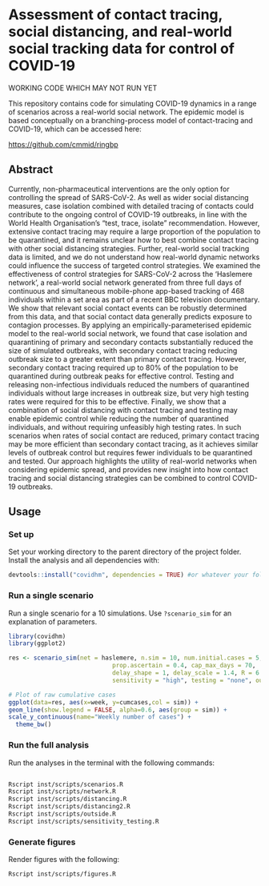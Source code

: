 # Assessment of contact tracing, social distancing, and real-world social tracking data for control of COVID-19 

WORKING CODE WHICH MAY NOT RUN YET

This repository contains code for simulating COVID-19 dynamics in a range of scenarios across a real-world social network. The epidemic model is based conceptually on a branching-process model of contact-tracing and COVID-19, which can be accessed here:

https://github.com/cmmid/ringbp



## Abstract
Currently, non-pharmaceutical interventions are the only option for controlling the spread of SARS-CoV-2. As well as wider social distancing measures, case isolation combined with detailed tracing of contacts could contribute to the ongoing control of COVID-19 outbreaks, in line with the World Health Organisation’s “test, trace, isolate” recommendation. However, extensive contact tracing may require a large proportion of the population to be quarantined, and it remains unclear how to best combine contact tracing with other social distancing strategies. Further, real-world social tracking data is limited, and we do not understand how real-world dynamic networks could influence the success of targeted control strategies. We examined the effectiveness of control strategies for SARS-CoV-2 across the ‘Haslemere network’, a real-world social network generated from three full days of continuous and simultaneous mobile-phone app-based tracking of 468 individuals within a set area as part of a recent BBC television documentary. We show that relevant social contact events can be robustly determined from this data, and that social contact data generally predicts exposure to contagion processes. By applying an empirically-parameterised epidemic model to the real-world social network, we found that case isolation and quarantining of primary and secondary contacts substantially reduced the size of simulated outbreaks, with secondary contact tracing reducing outbreak size to a greater extent than primary contact tracing. However, secondary contact tracing required up to 80% of the population to be quarantined during outbreak peaks for effective control. Testing and releasing non-infectious individuals reduced the numbers of quarantined individuals without large increases in outbreak size, but very high testing rates were required for this to be effective. Finally, we show that a combination of social distancing with contact tracing and testing may enable epidemic control while reducing the number of quarantined individuals, and without requiring unfeasibly high testing rates. In such scenarios when rates of social contact are reduced, primary contact tracing may be more efficient than secondary contact tracing, as it achieves similar levels of outbreak control but requires fewer individuals to be quarantined and tested. Our approach highlights the utility of real-world networks when considering epidemic spread, and provides new insight into how contact tracing and social distancing strategies can be combined to control COVID-19 outbreaks.

## Usage

### Set up

Set your working directory to the parent directory of the project folder. Install the analysis and all dependencies with: 

```r
devtools::install("covidhm", dependencies = TRUE) #or whatever your folder name is
```

### Run a single scenario

Run a single scenario for a 10 simulations. Use `?scenario_sim` for an explanation of parameters.

```r
library(covidhm)
library(ggplot2)

res <- scenario_sim(net = haslemere, n.sim = 10, num.initial.cases = 5,prop.asym=0.4,
                             prop.ascertain = 0.4, cap_max_days = 70,
                             delay_shape = 1, delay_scale = 1.4, R = 6.5, presymrate = 0.4, scenario = "nothing",
                             sensitivity = "high", testing = "none", outside = 0.001)

# Plot of raw cumulative cases
ggplot(data=res, aes(x=week, y=cumcases,col = sim)) +
geom_line(show.legend = FALSE, alpha=0.6, aes(group = sim)) +
scale_y_continuous(name="Weekly number of cases") +
  theme_bw()

```

### Run the full analysis

Run the analyses in the terminal with the following commands:

```bash

Rscript inst/scripts/scenarios.R
Rscript inst/scripts/network.R
Rscript inst/scripts/distancing.R
Rscript inst/scripts/distancing2.R
Rscript inst/scripts/outside.R
Rscript inst/scripts/sensitivity_testing.R

```

### Generate figures

Render figures with the following:

```bash
Rscript inst/scripts/figures.R

```

